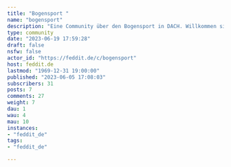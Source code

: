 ```yaml
---
title: "Bogensport " 
name: "bogensport"
description: "Eine Community über den Bogensport in DACH. Willkommen sind alle Klassen und Disziplinen, vom Bogenbau bis zum Verbandsregelwerk. "
type: community
date: "2023-06-19 17:59:28"
draft: false
nsfw: false
actor_id: "https://feddit.de/c/bogensport"
host: feddit.de
lastmod: "1969-12-31 19:00:00"
published: "2023-06-05 17:08:03"
subscribers: 31
posts: 7
comments: 27
weight: 7
dau: 1
wau: 4
mau: 10
instances:
- "feddit_de"
tags: 
- "feddit_de"

---
```

